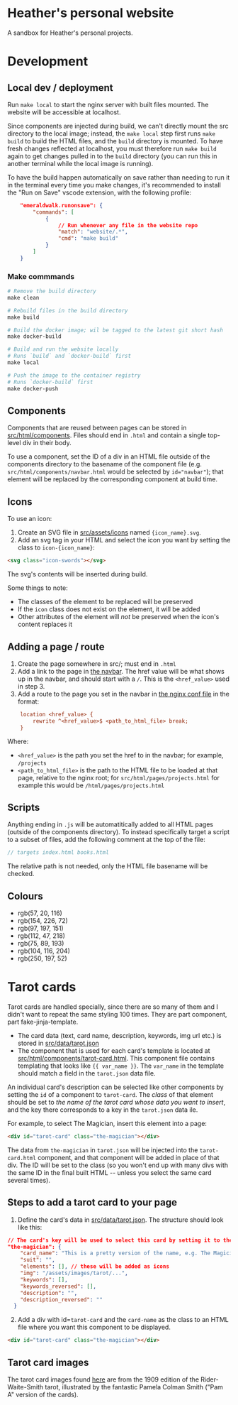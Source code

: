 # Heather's personal website

A sandbox for Heather's personal projects.

# Development

## Local dev / deployment

Run `make local` to start the nginx server with built files mounted. The website will be accessible at localhost.

Since components are injected during build, we can't directly mount the src directory to the local image; instead, the `make local` step first runs `make build` to build the HTML files, and the `build` directory is mounted. To have fresh changes reflected at localhost, you must therefore run `make build` again to get changes pulled in to the `build` directory (you can run this in another terminal while the local image is running).

To have the build happen automatically on save rather than needing to run it in the terminal every time you make changes, it's recommended to install the "Run on Save" vscode extension, with the following profile:

```json
    "emeraldwalk.runonsave": {
        "commands": [
            {
                // Run whenever any file in the website repo
                "match": "website/.*",
                "cmd": "make build"
            }
        ]
    }
```

### Make commmands

```makefile
# Remove the build directory
make clean

# Rebuild files in the build directory
make build

# Build the docker image; wil be tagged to the latest git short hash
make docker-build

# Build and run the website locally
# Runs `build` and `docker-build` first
make local

# Push the image to the container registry
# Runs `docker-build` first
make docker-push
```

## Components

Components that are reused between pages can be stored in [src/html/components](src/html/components). Files should end in `.html` and contain a single top-level div in their body. 

To use a component, set the ID of a div in an HTML file outside of the components directory to the basename of the component file (e.g. `src/html/components/navbar.html` would be selected by `id="navbar"`); that element will be replaced by the corresponding component at build time.

## Icons

To use an icon:

1. Create an SVG file in [src/assets/icons](src/assets/icons) named `{icon_name}.svg`.
2. Add an svg tag in your HTML and select the icon you want by setting the class to `icon-{icon_name}`:

```html
<svg class="icon-swords"></svg>
```

The svg's contents will be inserted during build.

Some things to note:

- The classes of the element to be replaced will be preserved
- If the `icon` class does not exist on the element, it will be added
- Other attributes of the element will _not_ be preserved when the icon's content replaces it

## Adding a page / route

1. Create the page somewhere in src/; must end in `.html`
2. Add a link to the page in [the navbar](src/html/components/navbar.html). The href value will be what shows up in the navbar, and should start with a `/`. This is the `<href_value>`  used in step 3.
3. Add a route to the page you set in the navbar in [the nginx conf file](ehatherward.dev.conf) in the format:

```ini
    location <href_value> {
        rewrite ^<href_value>$ <path_to_html_file> break;
    }
```

Where:

- `<href_value>` is the path you set the href to in the navbar; for example, `/projects`
- `<path_to_html_file>` is the path to the HTML file to be loaded at that page, relative to the nginx root; for `src/html/pages/projects.html` for example this would be `/html/pages/projects.html`

## Scripts

Anything ending in `.js` will be automatitically added to all HTML pages (outside of the components directory). To instead specifically target a script to a subset of files, add the following comment at the top of the file:

```js
// targets index.html books.html
```

The relative path is not needed, only the HTML file basename will be checked.

## Colours

- rgb(57, 20, 116)
- rgb(154, 226, 72)
- rgb(97, 197, 151)
- rgb(112, 47, 218)
- rgb(75, 89, 193)
- rgb(104, 116, 204)
- rgb(250, 197, 52)

# Tarot cards

Tarot cards are handled specially, since there are so many of them and I didn't want to repeat the same styling 100 times. They are part component, part fake-jinja-template.

-  The card data (text, card name, description, keywords, img url etc.) is stored in [src/data/tarot.json](src/data/tarot.json)
- The component that is used for each card's template is located at [src/html/components/tarot-card.html](src/html/components/tarot-card.html). This component file contains templating that looks like `{{ var_name }}`. The `var_name` in the template should match a field in the `tarot.json` data file.

An individual card's description can be selected like other components by setting the `id` of a component to `tarot-card`. The _class_ of that element should be set to _the name of the tarot card whose data you want to insert_, and the key there corresponds to a key in the `tarot.json` data ile.

For example, to select The Magician, insert this element into a page:

```html
<div id="tarot-card" class="the-magician"></div>
```

The data from `the-magician` in `tarot.json` will be injected into the `tarot-card.html` component, and that component will be added in place of that div. The ID will be set to the class (so you won't end up with many divs with the same ID in the final built HTML -- unless you select the same card several times).

## Steps to add a tarot card to your page

1. Define the card's data in [src/data/tarot.json](src/data/tarot.json). The structure should look like this:

```json
// The card's key will be used to select this card by setting it to the class
"the-magician": {
    "card_name": "This is a pretty version of the name, e.g. The Magician",
    "suit": "",
    "elements": [], // these will be added as icons
    "img": "/assets/images/tarot/...",
    "keywords": [],
    "keywords_reversed": [],
    "description": "",
    "description_reversed": ""
  }
```

2. Add a div with id=`tarot-card` and the `card-name` as the class to an HTML file where you want this component to be displayed.

```html
<div id="tarot-card" class="the-magician"></div>
```

## Tarot card images

The tarot card images found [here](src/assets/images/tarot) are from the 1909 edition of the Rider-Waite-Smith tarot, illustrated by the fantastic Pamela Colman Smith ("Pam A" version of the cards).
